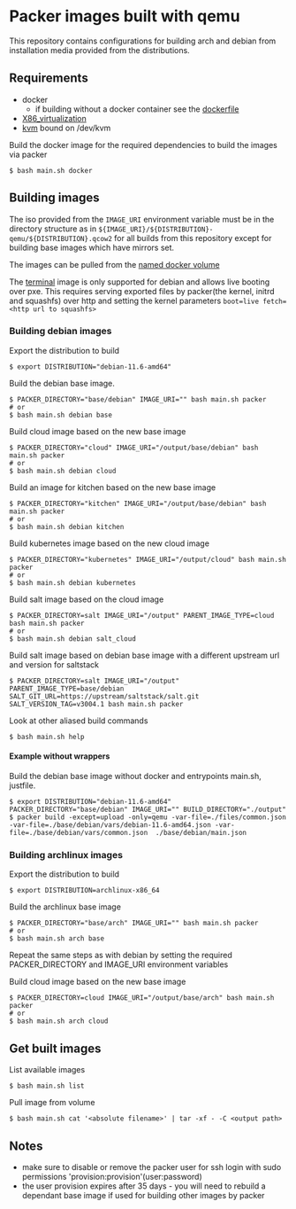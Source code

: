 # Packer images built with qemu

This repository contains configurations for building arch and debian from installation media provided from the distributions. 

## Requirements

* docker
  * if building without a docker container see the [dockerfile](Dockerfile)
* [X86_virtualization](https://en.wikipedia.org/wiki/X86_virtualization)
* [kvm](https://en.wikipedia.org/wiki/Kernel-based_Virtual_Machine) bound on /dev/kvm


Build the docker image for the required dependencies to build the images via packer

    $ bash main.sh docker


## Building images
The iso provided from the `IMAGE_URI` environment variable must be in the directory structure as in
`${IMAGE_URI}/${DISTRIBUTION}-qemu/${DISTRIBUTION}.qcow2` for all builds from this
repository except for building base images which have mirrors set.

The images can be pulled from the [named docker volume](#get-built-images)

The [terminal](./terminal/main.json) image is only supported for debian and
allows live booting over pxe. This requires serving exported files by
packer(the kernel, initrd and squashfs) over http and setting the kernel parameters 
`boot=live fetch=<http url to squashfs>`


### Building debian images

Export the distribution to build 

    $ export DISTRIBUTION="debian-11.6-amd64"


Build the debian base image.

    $ PACKER_DIRECTORY="base/debian" IMAGE_URI="" bash main.sh packer
    # or
    $ bash main.sh debian base


Build cloud image based on the new base image

    $ PACKER_DIRECTORY="cloud" IMAGE_URI="/output/base/debian" bash main.sh packer
    # or
    $ bash main.sh debian cloud


Build an image for kitchen based on the new base image

    $ PACKER_DIRECTORY="kitchen" IMAGE_URI="/output/base/debian" bash main.sh packer
    # or
    $ bash main.sh debian kitchen


Build kubernetes image based on the new cloud image

    $ PACKER_DIRECTORY="kubernetes" IMAGE_URI="/output/cloud" bash main.sh packer
    # or
    $ bash main.sh debian kubernetes


Build salt image based on the cloud image

    $ PACKER_DIRECTORY=salt IMAGE_URI="/output" PARENT_IMAGE_TYPE=cloud bash main.sh packer
    # or
    $ bash main.sh debian salt_cloud


Build salt image based on debian base image with a different upstream url and version for saltstack

    $ PACKER_DIRECTORY=salt IMAGE_URI="/output" PARENT_IMAGE_TYPE=base/debian SALT_GIT_URL=https://upstream/saltstack/salt.git SALT_VERSION_TAG=v3004.1 bash main.sh packer


Look at other aliased build commands

    $ bash main.sh help

#### Example without wrappers

Build the debian base image without docker and entrypoints main.sh, justfile.

    $ export DISTRIBUTION="debian-11.6-amd64" PACKER_DIRECTORY="base/debian" IMAGE_URI="" BUILD_DIRECTORY="./output"
    $ packer build -except=upload -only=qemu -var-file=./files/common.json -var-file=./base/debian/vars/debian-11.6-amd64.json -var-file=./base/debian/vars/common.json  ./base/debian/main.json


### Building archlinux images

Export the distribution to build 

    $ export DISTRIBUTION=archlinux-x86_64


Build the archlinux base image

    $ PACKER_DIRECTORY="base/arch" IMAGE_URI="" bash main.sh packer
    # or
    $ bash main.sh arch base


Repeat the same steps as with debian by setting the required PACKER_DIRECTORY and IMAGE_URI environment variables

Build cloud image based on the new base image

    $ PACKER_DIRECTORY=cloud IMAGE_URI="/output/base/arch" bash main.sh packer
    # or
    $ bash main.sh arch cloud


## Get built images


List available images

    $ bash main.sh list


Pull image from volume

    $ bash main.sh cat '<absolute filename>' | tar -xf - -C <output path>


## Notes

* make sure to disable or remove the packer user for ssh login with sudo permissions 'provision:provision'(user:password)
* the user provision expires after 35 days - you will need to rebuild a dependant base image if used for building other images by packer
